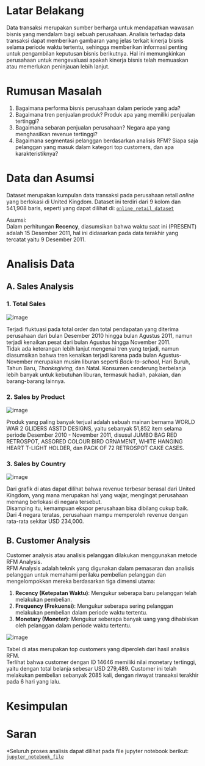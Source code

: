# Latar Belakang
Data transaksi merupakan sumber berharga untuk mendapatkan wawasan bisnis yang mendalam bagi sebuah perusahaan. Analisis terhadap data transaksi dapat memberikan gambaran yang jelas terkait kinerja bisnis selama periode waktu tertentu, sehingga memberikan informasi penting untuk pengambilan keputusan bisnis berikutnya. Hal ini memungkinkan perusahaan untuk mengevaluasi apakah kinerja bisnis telah memuaskan atau memerlukan peninjauan lebih lanjut.

# Rumusan Masalah
1. Bagaimana performa bisnis perusahaan dalam periode yang ada?
2. Bagaimana tren penjualan produk? Produk apa yang memiliki penjualan tertinggi?
3. Bagaimana sebaran penjualan perusahaan? Negara apa yang menghasilkan revenue tertinggi?
4. Bagaimana segmentasi pelanggan berdasarkan analisis RFM? Siapa saja pelanggan yang masuk dalam kategori top customers, dan apa karakteristiknya?

# Data dan Asumsi
Dataset merupakan kumpulan data transaksi pada perusahaan retail _online_ yang berlokasi di United Kingdom. Dataset ini terdiri dari 9 kolom dan 541,908 baris, seperti yang dapat dilihat di: [`online_retail_dataset`](https://github.com/ramlanapriyansyah/Online_Retail_Analysis/blob/main/online_retail_dataset.zip)

Asumsi: </br>
Dalam perhitungan **Recency**, diasumsikan bahwa waktu saat ini (PRESENT) adalah 15 Desember 2011, hal ini didasarkan pada data terakhir yang tercatat yaitu 9 Desember 2011.

# Analisis Data
## A. Sales Analysis
### 1. Total Sales
![image](https://github.com/ramlanapriyansyah/Online_Retail_Analysis/assets/135192484/ef84078e-7917-4ed8-9e68-830fd57973a0)

Terjadi fluktuasi pada total order dan total pendapatan yang diterima perusahaan dari bulan Desember 2010 hingga bulan Agustus 2011, namun terjadi kenaikan pesat dari bulan Agustus hingga November 2011. </br>
Tidak ada keterangan lebih lanjut mengenai tren yang terjadi, namun diasumsikan bahwa tren kenaikan terjadi karena pada bulan Agustus-November merupakan musim liburan seperti _Back-to-school_, Hari Buruh, Tahun Baru, _Thanksgiving_, dan Natal. Konsumen cenderung berbelanja lebih banyak untuk kebutuhan liburan, termasuk hadiah, pakaian, dan barang-barang lainnya.

### 2. Sales by Product
![image](https://github.com/ramlanapriyansyah/Online_Retail_Analysis/assets/135192484/df6d0cd4-9ecb-42fa-a453-5a3dfd2c8a9b)


Produk yang paling banyak terjual adalah sebuah mainan bernama WORLD WAR 2 GLIDERS ASSTD DESIGNS, yaitu sebanyak 51,852 item selama periode Desember 2010 - November 2011, disusul JUMBO BAG RED RETROSPOT, ASSORED COLOUR BIRD ORNAMENT, WHITE HANGING HEART T-LIGHT HOLDER, dan PACK OF 72 RETROSPOT CAKE CASES.

### 3. Sales by Country
![image](https://github.com/ramlanapriyansyah/Online_Retail_Analysis/assets/135192484/8d374329-2d1d-4b8b-bf45-e245b7297fd7)

Dari grafik di atas dapat dilihat bahwa revenue terbesar berasal dari United Kingdom, yang mana merupakan hal yang wajar, mengingat perusahaan memang berlokasi di negara tersebut. </br>
Disamping itu, kemampuan ekspor perusahaan bisa dibilang cukup baik. Dari 4 negara teratas, perusahaan mampu memperoleh revenue dengan rata-rata sekitar USD 234,000. 

## B. Customer Analysis
Customer analysis atau analisis pelanggan dilakukan menggunakan metode RFM Analysis. </br>
RFM Analysis adalah teknik yang digunakan dalam pemasaran dan analisis pelanggan untuk memahami perilaku pembelian pelanggan dan mengelompokkan mereka berdasarkan tiga dimensi utama:

1. **Recency (Ketepatan Waktu)**: Mengukur seberapa baru pelanggan telah melakukan pembelian.
2. **Frequency (Frekuensi)**: Mengukur seberapa sering pelanggan melakukan pembelian dalam periode waktu tertentu.
3. **Monetary (Moneter)**: Mengukur seberapa banyak uang yang dihabiskan oleh pelanggan dalam periode waktu tertentu.

![image](https://github.com/ramlanapriyansyah/Online_Retail_Analysis/assets/135192484/e068fa75-3368-49d4-9d9a-3d04bd46685f)

Tabel di atas merupakan top customers yang diperoleh dari hasil analisis RFM. </br>
Terlihat bahwa customer dengan ID 14646 memiliki nilai monetary tertinggi, yaitu dengan total belanja sebesar USD 279,489. Customer ini telah melakukan pembelian sebanyak 2085 kali, dengan riwayat transaksi terakhir pada 6 hari yang lalu.

# Kesimpulan

# Saran

*Seluruh proses analisis dapat dilihat pada file jupyter notebook berikut: [`jupyter_notebook_file`](https://github.com/ramlanapriyansyah/Online_Retail_Analysis/blob/main/jupyter_notebook_file.ipynb)













